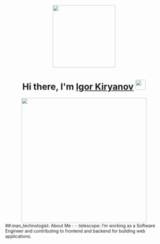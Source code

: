 <!-- Ниже картинка Gif -->
<div id="header" align="center">
  <img src="https://res.cloudinary.com/practicaldev/image/fetch/s--yMoF-zrU--/c_imagga_scale,f_auto,fl_progressive,h_500,q_66,w_1000/https://dev-to-uploads.s3.amazonaws.com/i/2zs4hb7x23zv5cgiro7z.gif" width="200" />
</div>
<!-- Это приветствие с GIF -->
<h1 align="center">Hi there, I'm <a href="https://daniilshat.ru/" target="_blank">Igor Kiryanov</a> 
<img src="https://github.com/blackcater/blackcater/raw/main/images/Hi.gif" height="32"/></h1>
<!-- Это раздел About me -->
<div id="me" align="center">
  <img src="https://xozayka.ru/wp-content/uploads/2023/02/software-developer-g4d9d6950c_1920.jpg" width="400" />
</div>
##:man_technologist: About Me :
- :telescope: I’m working as a Software Engineer and contributing to frontend and backend for building web applications.
<!-- Это ссылки на иконки социальных сетей -->
<!-- <div id="badges" align="center">
  <img src="https://img.shields.io/badge/LinkedIn-blue?style=for-the-badge&logo=linkedin&logoColor=white" alt="LinkedIn Badge"/>
  <img src="https://img.shields.io/badge/YouTube-red?style=for-the-badge&logo=youtube&logoColor=white" alt="Youtube Badge"/>
  <img src="https://img.shields.io/badge/Twitter-blue?style=for-the-badge&logo=twitter&logoColor=white" alt="Twitter Badge"/>
</div>
 -->

<!--
**Jaki1965/Jaki1965** is a ✨ _special_ ✨ repository because its `README.md` (this file) appears on your GitHub profile.

Here are some ideas to get you started:

- 🔭 I’m currently working on ...
- 🌱 I’m currently learning ...
- 👯 I’m looking to collaborate on ...
- 🤔 I’m looking for help with ...
- 💬 Ask me about ...
- 📫 How to reach me: ...
- 😄 Pronouns: ...
- ⚡ Fun fact: ...
-->
